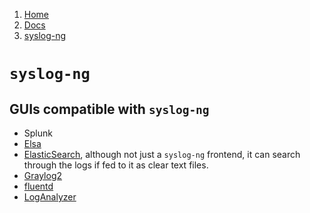 <!-- -
Title: syslog-ng
Description: syslog-ng
First Published: 2013-11-23
Last Updated: 2013-11-23
- -->

<ol class="breadcrumb" itemprop="breadcrumb">
	<li><a href="/">Home</a></li>
	<li><a href="/docs/">Docs</a></li>
	<li><a href="/docs/syslog-ng.html">syslog-ng</a></li>
</ol>

`syslog-ng`
===========

GUIs compatible with `syslog-ng`
--------------------------------

*   Splunk
*   [Elsa](https://code.google.com/p/enterprise-log-search-and-archive/)
*   [ElasticSearch](http://www.elasticsearch.org/), although not just a 
    `syslog-ng` frontend, it can search through the logs if fed to it 
    as clear text files.
*   [Graylog2](http://graylog2.org/)
*   [fluentd](http://docs.fluentd.org/articles/quickstart)
*   [LogAnalyzer](http://loganalyzer.adiscon.com/)
